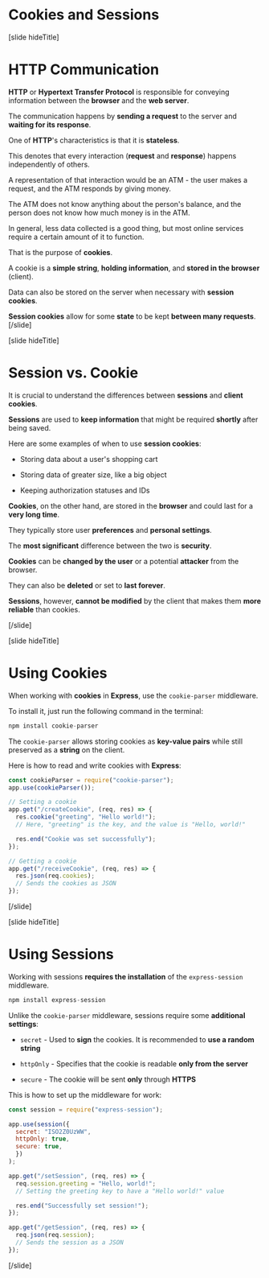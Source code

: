 # Cookies and Sessions

[slide hideTitle]

# HTTP Communication

**HTTP** or **Hypertext Transfer Protocol** is responsible for conveying information between the **browser** and the **web server**.

The communication happens by **sending a request** to the server and **waiting for its response**.

One of **HTTP**'s characteristics is that it is **stateless**.

This denotes that every interaction (**request** and **response**) happens independently of others.

A representation of that interaction would be an ATM - the user makes a request, and the ATM responds by giving money.

The ATM does not know anything about the person's balance, and the person does not know how much money is in the ATM.

In general, less data collected is a good thing, but most online services require a certain amount of it to function.

That is the purpose of **cookies**.

A cookie is a **simple string**, **holding information**, and **stored in the browser** (client).

Data can also be stored on the server when necessary with **session cookies**.

**Session cookies** allow for some **state** to be kept **between many requests**.
[/slide]

[slide hideTitle]

# Session vs. Cookie

It is crucial to understand the differences between **sessions** and **client cookies**.

**Sessions** are used to **keep information** that might be required **shortly** after being saved.

Here are some examples of when to use **session cookies**:

- Storing data about a user's shopping cart

- Storing data of greater size, like a big object

- Keeping authorization statuses and IDs

**Cookies**, on the other hand, are stored in the **browser** and could last for a **very long time**.

They typically store user **preferences** and **personal settings**.

The **most significant** difference between the two is **security**.

**Cookies** can be **changed by the user** or a potential **attacker** from the browser.

They can also be **deleted** or set to **last forever**.

**Sessions**, however, **cannot be modified** by the client that makes them **more reliable** than cookies.

[/slide]

[slide hideTitle]

# Using Cookies

When working with **cookies** in **Express**, use the `cookie-parser` middleware.

To install it, just run the following command in the terminal:

```js
npm install cookie-parser
```

The `cookie-parser` allows storing cookies as **key-value pairs**  while still preserved as a **string** on the client.

Here is how to read and write cookies with **Express**:

```js
const cookieParser = require("cookie-parser");
app.use(cookieParser());

// Setting a cookie
app.get("/createCookie", (req, res) => {
  res.cookie("greeting", "Hello world!");
  // Here, "greeting" is the key, and the value is "Hello, world!"

  res.end("Cookie was set successfully");
});

// Getting a cookie
app.get("/receiveCookie", (req, res) => {
  res.json(req.cookies);
  // Sends the cookies as JSON
});
```

[/slide]

[slide hideTitle]

# Using Sessions

Working with sessions **requires the installation** of the `express-session` middleware.

```js
npm install express-session
```

Unlike the `cookie-parser` middleware, sessions require some **additional settings**:

- `secret` - Used to **sign** the cookies. It is recommended to **use a random string**

- `httpOnly` - Specifies that the cookie is readable **only from the server**

- `secure` - The cookie will be sent **only** through **HTTPS**

This is how to set up the middleware for work:

```js
const session = require("express-session");

app.use(session({
  secret: "ISO2Z0UzWW",
  httpOnly: true,
  secure: true,
  })
);

app.get("/setSession", (req, res) => {
  req.session.greeting = "Hello, world!";
  // Setting the greeting key to have a "Hello world!" value

  res.end("Successfully set session!");
});

app.get("/getSession", (req, res) => {
  req.json(req.session);
  // Sends the session as a JSON
});
```

[/slide]

